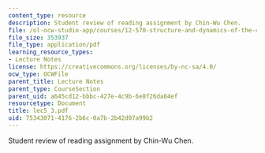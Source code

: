```yaml
---
content_type: resource
description: Student review of reading assignment by Chin-Wu Chen.
file: /ol-ocw-studio-app/courses/12-570-structure-and-dynamics-of-the-cmb-region-spring-2004/7534307141762b6c0a7b2b42d07a99b2_lec5_3.pdf
file_size: 353937
file_type: application/pdf
learning_resource_types:
- Lecture Notes
license: https://creativecommons.org/licenses/by-nc-sa/4.0/
ocw_type: OCWFile
parent_title: Lecture Notes
parent_type: CourseSection
parent_uid: a645cd12-bbbc-427e-4c9b-6e8f26da84ef
resourcetype: Document
title: lec5_3.pdf
uid: 75343071-4176-2b6c-0a7b-2b42d07a99b2
---
```

Student review of reading assignment by Chin-Wu Chen.